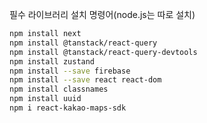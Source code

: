 필수 라이브러리 설치 명령어(node.js는 따로 설치)

```bash
npm install next
npm install @tanstack/react-query
npm install @tanstack/react-query-devtools
npm install zustand
npm install --save firebase
npm install --save react react-dom
npm install classnames
npm install uuid
npm i react-kakao-maps-sdk
```
